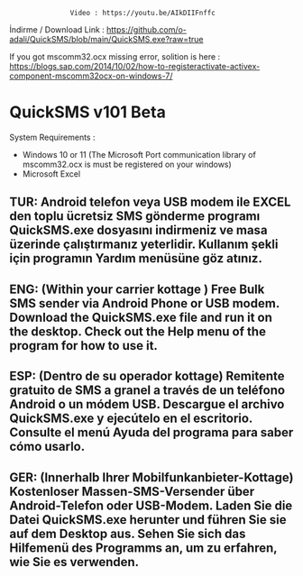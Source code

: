                    Video : https://youtu.be/AIkDIIFnffc
İndirme / Download Link  : https://github.com/o-adali/QuickSMS/blob/main/QuickSMS.exe?raw=true

If you got mscomm32.ocx missing error, solition is here :
https://blogs.sap.com/2014/10/02/how-to-registeractivate-activex-component-mscomm32ocx-on-windows-7/

# QuickSMS v101 Beta
  System Requirements :
  - Windows 10 or 11 (The Microsoft Port communication library of mscomm32.ocx is must be registered on your windows)
  - Microsoft Excel

TUR:
Android telefon veya USB modem ile EXCEL den toplu ücretsiz SMS gönderme programı
QuickSMS.exe dosyasını indirmeniz ve masa üzerinde çalıştırmanız yeterlidir.
Kullanım şekli için programın Yardım menüsüne göz atınız.
-----------------------------------------------------------------------------------
ENG:
(Within your carrier kottage ) Free Bulk SMS sender via Android Phone or USB modem.
Download the QuickSMS.exe file and run it on the desktop.
Check out the Help menu of the program for how to use it.
-----------------------------------------------------------------------------------
ESP:
(Dentro de su operador kottage) Remitente gratuito de SMS a granel a través de un teléfono Android o un módem USB.
Descargue el archivo QuickSMS.exe y ejecútelo en el escritorio.
Consulte el menú Ayuda del programa para saber cómo usarlo.
-----------------------------------------------------------------------------------
GER:
(Innerhalb Ihrer Mobilfunkanbieter-Kottage) Kostenloser Massen-SMS-Versender über Android-Telefon oder USB-Modem.
Laden Sie die Datei QuickSMS.exe herunter und führen Sie sie auf dem Desktop aus.
Sehen Sie sich das Hilfemenü des Programms an, um zu erfahren, wie Sie es verwenden.
------------------------------------------------------------------------------------
